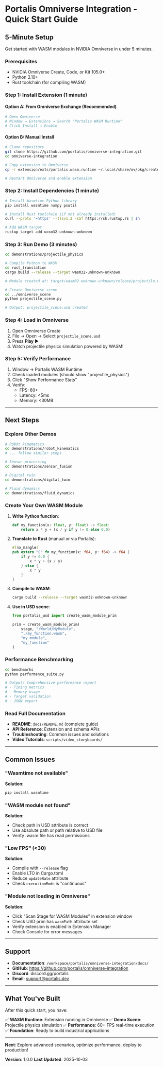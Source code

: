 # Portalis Omniverse Integration - Quick Start Guide

## 5-Minute Setup

Get started with WASM modules in NVIDIA Omniverse in under 5 minutes.

### Prerequisites

- NVIDIA Omniverse Create, Code, or Kit 105.0+
- Python 3.10+
- Rust toolchain (for compiling WASM)

### Step 1: Install Extension (1 minute)

#### Option A: From Omniverse Exchange (Recommended)

```bash
# Open Omniverse
# Window → Extensions → Search "Portalis WASM Runtime"
# Click Install → Enable
```

#### Option B: Manual Install

```bash
# Clone repository
git clone https://github.com/portalis/omniverse-integration.git
cd omniverse-integration

# Copy extension to Omniverse
cp -r extension/exts/portalis.wasm.runtime ~/.local/share/ov/pkg/create/extensions/

# Restart Omniverse and enable extension
```

### Step 2: Install Dependencies (1 minute)

```bash
# Install Wasmtime Python library
pip install wasmtime numpy psutil

# Install Rust toolchain (if not already installed)
curl --proto '=https' --tlsv1.2 -sSf https://sh.rustup.rs | sh

# Add WASM target
rustup target add wasm32-unknown-unknown
```

### Step 3: Run Demo (3 minutes)

```bash
cd demonstrations/projectile_physics

# Compile Python to WASM
cd rust_translation
cargo build --release --target wasm32-unknown-unknown

# Module created at: target/wasm32-unknown-unknown/release/projectile.wasm

# Create Omniverse scene
cd ../omniverse_scene
python projectile_scene.py

# Output: projectile_scene.usd created
```

### Step 4: Load in Omniverse

1. Open Omniverse Create
2. File → Open → Select `projectile_scene.usd`
3. Press **Play** ▶️
4. Watch projectile physics simulation powered by WASM!

### Step 5: Verify Performance

1. Window → Portalis WASM Runtime
2. Check loaded modules (should show "projectile_physics")
3. Click "Show Performance Stats"
4. Verify:
   - FPS: 60+
   - Latency: <5ms
   - Memory: <30MB

---

## Next Steps

### Explore Other Demos

```bash
# Robot kinematics
cd demonstrations/robot_kinematics
# ... follow similar steps

# Sensor processing
cd demonstrations/sensor_fusion

# Digital twin
cd demonstrations/digital_twin

# Fluid dynamics
cd demonstrations/fluid_dynamics
```

### Create Your Own WASM Module

1. **Write Python function**:
   ```python
   def my_function(x: float, y: float) -> float:
       return x * y + (x / y if y != 0 else 0.0)
   ```

2. **Translate to Rust** (manual or via Portalis):
   ```rust
   #[no_mangle]
   pub extern "C" fn my_function(x: f64, y: f64) -> f64 {
       if y != 0.0 {
           x * y + (x / y)
       } else {
           x * y
       }
   }
   ```

3. **Compile to WASM**:
   ```bash
   cargo build --release --target wasm32-unknown-unknown
   ```

4. **Use in USD scene**:
   ```python
   from portalis_usd import create_wasm_module_prim

   prim = create_wasm_module_prim(
       stage, "/World/MyModule",
       "./my_function.wasm",
       "my_module",
       "my_function"
   )
   ```

### Performance Benchmarking

```bash
cd benchmarks
python performance_suite.py

# Output: Comprehensive performance report
# - Timing metrics
# - Memory usage
# - Target validation
# - JSON export
```

### Read Full Documentation

- **README**: `docs/README.md` (complete guide)
- **API Reference**: Extension and schema APIs
- **Troubleshooting**: Common issues and solutions
- **Video Tutorials**: `scripts/video_storyboards/`

---

## Common Issues

### "Wasmtime not available"

**Solution**:
```bash
pip install wasmtime
```

### "WASM module not found"

**Solution**:
- Check path in USD attribute is correct
- Use absolute path or path relative to USD file
- Verify .wasm file has read permissions

### "Low FPS" (<30)

**Solution**:
- Compile with `--release` flag
- Enable LTO in Cargo.toml
- Reduce `updateRate` attribute
- Check `executionMode` is "continuous"

### "Module not loading in Omniverse"

**Solution**:
- Click "Scan Stage for WASM Modules" in extension window
- Check USD prim has `wasmPath` attribute set
- Verify extension is enabled in Extension Manager
- Check Console for error messages

---

## Support

- **Documentation**: `/workspace/portalis/omniverse-integration/docs/`
- **GitHub**: https://github.com/portalis/omniverse-integration
- **Discord**: discord.gg/portalis
- **Email**: support@portalis.dev

---

## What You've Built

After this quick start, you have:

✅ **WASM Runtime**: Extension running in Omniverse
✅ **Demo Scene**: Projectile physics simulation
✅ **Performance**: 60+ FPS real-time execution
✅ **Foundation**: Ready to build industrial applications

---

**Next**: Explore advanced scenarios, optimize performance, deploy to production!

**Version**: 1.0.0
**Last Updated**: 2025-10-03
